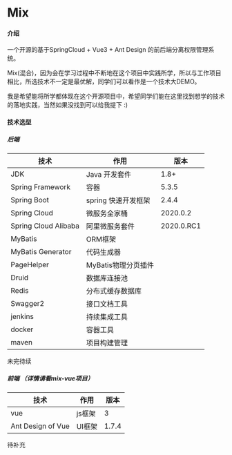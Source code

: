 # Mix

#### 介绍
一个开源的基于SpringCloud + Vue3 + Ant Design 的前后端分离权限管理系统。

Mix(混合)，因为会在学习过程中不断地在这个项目中实践所学，所以与工作项目相比，所选技术不一定是最优解，同学们可以看作是一个技术大DEMO。

我是希望能将所学都体现在这个开源项目中，希望同学们能在这里找到想学的技术的落地实践，当然如果没找到可以给我提下 :)

#### 技术选型
##### 后端
技术 | 作用 | 版本
----|----|---
JDK | Java 开发套件 | 1.8+
Spring Framework | 容器 |5.3.5
Spring Boot | spring 快速开发框架|2.4.4
Spring Cloud | 微服务全家桶 |2020.0.2
Spring Cloud Alibaba | 阿里微服务套件 |2020.0.RC1
MyBatis | ORM框架
MyBatis Generator | 代码生成器
PageHelper | MyBatis物理分页插件
Druid | 数据库连接池
Redis | 分布式缓存数据库
Swagger2 | 接口文档工具
jenkins | 持续集成工具
docker | 容器工具
maven | 项目构建管理


未完待续


##### 前端 （详情请看mix-vue项目）

技术 | 作用 | 版本
----|----|---
vue | js框架 | 3
Ant Design of Vue | UI框架 | 1.7.4

待补充



